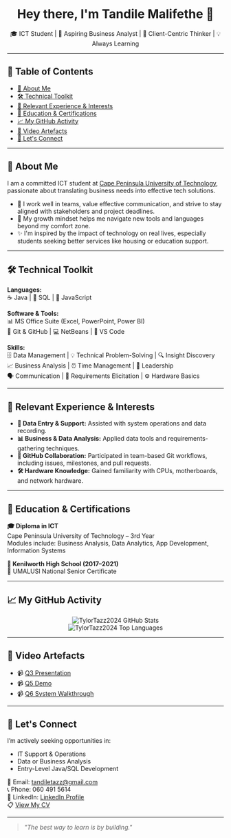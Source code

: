 <h1 align="center">Hey there, I'm Tandile Malifethe 👋</h1>
<p align="center">🎓 ICT Student | 💼 Aspiring Business Analyst | 🤝 Client-Centric Thinker | 💡 Always Learning</p>

---

## 🧽 Table of Contents
- [📌 About Me](#-about-me)
- [🛠 Technical Toolkit](#-technical-toolkit)
- [📂 Relevant Experience & Interests](#-relevant-experience--interests)
- [🧾 Education & Certifications](#-education--certifications)
- [📈 My GitHub Activity](#-my-github-activity)
- [🎥 Video Artefacts](#-video-artefacts)
- [🤝 Let's Connect](#-lets-connect)

---

## 📌 About Me

I am a committed ICT student at [Cape Peninsula University of Technology](https://www.cput.ac.za), passionate about translating business needs into effective tech solutions.

- 💬 I work well in teams, value effective communication, and strive to stay aligned with stakeholders and project deadlines.
- 🚀 My growth mindset helps me navigate new tools and languages beyond my comfort zone.
- ✨ I'm inspired by the impact of technology on real lives, especially students seeking better services like housing or education support.

---

## 🛠 Technical Toolkit

**Languages:**  
☕ Java | 🐘 SQL | 🌟 JavaScript

**Software & Tools:**  
📊 MS Office Suite (Excel, PowerPoint, Power BI)  
🐙 Git & GitHub | 💻 NetBeans | 📝 VS Code

**Skills:**  
🗄️ Data Management | 💡 Technical Problem-Solving | 🔍 Insight Discovery  
📈 Business Analysis | ⏰ Time Management | 🌟 Leadership  
🗣️ Communication | 👥 Requirements Elicitation | ⚙️ Hardware Basics

---

## 📂 Relevant Experience & Interests

- **📅 Data Entry & Support:**  Assisted with system operations and data recording.
- **📊 Business & Data Analysis:**  Applied data tools and requirements-gathering techniques.
- **🔧 GitHub Collaboration:**  Participated in team-based Git workflows, including issues, milestones, and pull requests.
- **🛠 Hardware Knowledge:**  Gained familiarity with CPUs, motherboards, and network hardware.

---

## 🧾 Education & Certifications

**🎓 Diploma in ICT**  
Cape Peninsula University of Technology – 3rd Year  
Modules include: Business Analysis, Data Analytics, App Development, Information Systems

**🏫 Kenilworth High School (2017–2021)**  
📄 UMALUSI National Senior Certificate

---

## 📈 My GitHub Activity

<p align="center">
  <img src="https://github-readme-stats.vercel.app/api?username=TylorTazz2024&show_icons=true&theme=radical" alt="TylorTazz2024 GitHub Stats"/>
  <br/>
  <img src="https://github-readme-stats.vercel.app/api/top-langs/?username=TylorTazz2024&layout=compact&theme=radical" alt="TylorTazz2024 Top Languages"/>
</p>

---

## 🎥 Video Artefacts

- 📹 [Q3 Presentation](https://github.com/TylorTazz2024/TylorTazz2024/blob/main/QQQ3.mp4)
- 📹 [Q5 Demo](https://github.com/TylorTazz2024/TylorTazz2024/blob/main/Q5.mp4)
- 📹 [Q6 System Walkthrough](https://github.com/TylorTazz2024/TylorTazz2024/blob/main/Q6.mp4)

---

## 🤝 Let's Connect

I’m actively seeking opportunities in:

- IT Support & Operations  
- Data or Business Analysis  
- Entry-Level Java/SQL Development

📧 Email: [tandiletazz@gmail.com](mailto:tandiletazz@gmail.com)  
📞 Phone: 060 491 5614  
🔗 LinkedIn: [LinkedIn Profile](https://www.linkedin.com/in/your-link-here)  
📋 [View My CV](https://github.com/TylorTazz2024/TylorTazz2024/blob/main/Curriculum%20Vitae%20Of%20Tandile%20Malifethe.2.pdf)

---

> _"The best way to learn is by building."_
